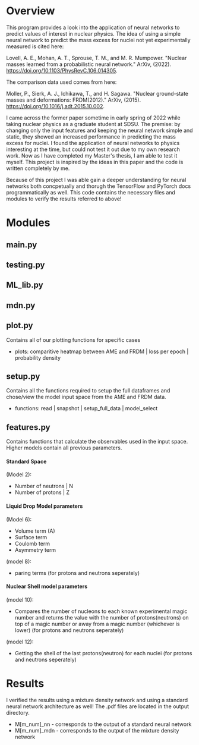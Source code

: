 # Overview
This program provides a look into the application of neural networks to predict values of interest in nuclear physics. The idea of using a simple neural network to predict the mass excess for nuclei not yet experimentally measured is cited here:

Lovell, A. E., Mohan, A. T., Sprouse, T. M., and M. R. Mumpower. 
"Nuclear masses learned from a probabilistic neural network." 
ArXiv, (2022). 
https://doi.org/10.1103/PhysRevC.106.014305.

The comparison data used comes from here:

Moller, P., Sierk, A. J., Ichikawa, T., and H. Sagawa. 
"Nuclear ground-state masses and deformations: FRDM(2012)." ArXiv, (2015). 
https://doi.org/10.1016/j.adt.2015.10.002.

I came across the former paper sometime in early spring of 2022 while taking nuclear physics as a graduate student at SDSU. The premise: by changing only the input features and keeping the neural network simple and static, they showed an increased performance in predicting the mass excess for nuclei. I found the application of neural networks to physics interesting at the time, but could not test it out due to my own research work. Now as I have completed my Master's thesis, I am able to test it myself. This project is inspired by the ideas in this paper and the code is written completely by me. 

Because of this project I was able gain a deeper understanding for neural networks both concpetually and thorugh the TensorFlow and PyTorch docs programmatically as well. This code  contains the necessary files and modules to verify the results referred to above! 


# Modules
## main.py

## testing.py

## ML_lib.py

## mdn.py

## plot.py
Contains all of our plotting functions for specific cases
- plots: comparitive heatmap between AME and FRDM | loss per epoch | probability density

## setup.py
Contains all the functions required to setup the full dataframes and chose/view the model input space from the AME and FRDM data.
- functions: read | snapshot | setup_full_data | model_select

## features.py
Contains functions that calculate the observables used in the input space. Higher models contain all previous parameters.

#### Standard Space 

(Model 2):
- Number of neutrons | N
- Number of protons | Z

#### Liquid Drop Model parameters

(Model 6):
- Volume term (A) 
- Surface term 
- Coulomb term 
- Asymmetry term

(model 8):
- paring terms (for protons and neutrons seperately)

#### Nuclear Shell model parameters

(model 10):
- Compares the number of nucleons to each known experimental magic number and returns the value with the number of protons(neutrons) on top of a magic number or away from a magic number (whichever is lower) (for protons and neutrons seperately)

(model 12): 
- Getting the shell of the last protons(neutron) for each nuclei (for protons and neutrons seperately)

# Results
I verified the results using a mixture density network and using a standard neural network architecture as well! The .pdf files are located in the output directory. 
- M[m_num]_nn - corresponds to the output of a standard neural network 
- M[m_num]_mdn - corresponds to the output of the mixture density network 

